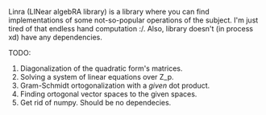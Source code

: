 Linra (LINear algebRA library) is a library where you can find implementations of some not-so-popular operations of the subject. I'm just tired of that endless hand computation :/. Also, library doesn't (in process xd) have any dependencies. 

TODO:
1. Diagonalization of the quadratic form's matrices.
2. Solving a system of linear equations over Z\_p.
3. Gram-Schmidt ortogonalization with a *given* dot product.
4. Finding ortogonal vector spaces to the given spaces.
4. Get rid of numpy. Should be no dependecies.
